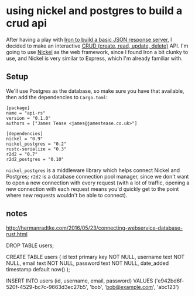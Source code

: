 # using nickel and postgres to build a crud api

After having a play with [Iron to build a basic JSON response server](https://jamestease.co.uk/blether/writing-a-basic-json-web-server-in-rust-using-iron), I decided to make an interactive [CRUD (create, read, update, delete)](https://en.wikipedia.org/wiki/Create,_read,_update_and_delete) API. I'm going to use [Nickel](http://nickel.rs/) as the web framework, since I found Iron a bit clunky to use, and Nickel is very similar to Express, which I'm already familiar with.

## Setup

We'll use Postgres as the database, so make sure you have that available, then add the dependencies to `Cargo.toml`:

```# Cargo.toml
[package]
name = "api-rs"
version = "0.1.0"
authors = ["James Tease <james@jamestease.co.uk>"]

[dependencies]
nickel = "0.9"
nickel_postgres = "0.2"
rustc-serialize = "0.3"
r2d2 = "0.7"
r2d2_postgres = "0.10"
```
`nickel_postgres` is a middleware library which helps connect Nickel and Postgres; `r2d2` is a database connection pool manager, since we don't want to open a new connection with every request (with a lot of traffic, opening a new connection with each request means you'd quickly get to the point where new requests wouldn't be able to connect).

<!-- Make sure you are using version `0.8` of Nickel - as of October 2016, `nickel_postgres` doesn't yet work with the latest version (`0.9`) of Nickel, and you'll get lots of middleware trait errors. -->

## notes
http://hermanradtke.com/2016/05/23/connecting-webservice-database-rust.html

DROP TABLE users;

CREATE TABLE users (
  id text primary key NOT NULL,
  username text NOT NULL,
  email text NOT NULL,
  password text NOT NULL,
  date_added timestamp default now()
);

INSERT INTO users (id, username, email, password) VALUES ('e942bd6f-520f-4529-bc7c-9663d3ec27b5', 'bob', 'bob@example.com', 'abc123')
